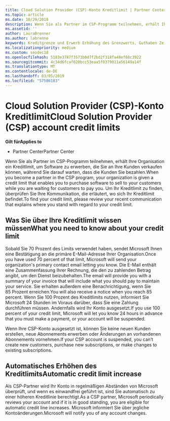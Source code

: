 ```yaml
---
title: Cloud Solution Provider (CSP)-Konto Kreditlimit | Partner Center
ms.topic: article
ms.date: 10/29/2018
description: Wenn Sie als Partner im CSP-Programm teilnehmen, erhält Ihre Organisation ein Kreditlimit, um Software zu erwerben, die Sie an Ihre Kunden verkaufen können, während Sie darauf warten, dass die Kunden Sie bezahlen.
ms.assetid: ''
author: LauraBrenner
ms.author: labrenne
keywords: Kreditgrenze und Erwerb Erhöhung des Grenzwerts, Guthaben Zeile
ms.localizationpriority: medium
ms.custom: seodec18
ms.openlocfilehash: 5183e3787f3573b0d7f2bd2f318fa48ef68c3922
ms.sourcegitcommit: 4c34d6fcaf020bcc53eaa5f0379011a56149a14f
ms.translationtype: MT
ms.contentlocale: de-DE
ms.lasthandoff: 03/05/2019
ms.locfileid: "57586183"
---
```

# <a name="cloud-solution-provider-csp-account-credit-limits"></a><span data-ttu-id="a1500-104">Cloud Solution Provider (CSP)-Konto Kreditlimit</span><span class="sxs-lookup"><span data-stu-id="a1500-104">Cloud Solution Provider (CSP) account credit limits</span></span>

<span data-ttu-id="a1500-105">**Gilt für**</span><span class="sxs-lookup"><span data-stu-id="a1500-105">**Applies to**</span></span>

- <span data-ttu-id="a1500-106">Partner Center</span><span class="sxs-lookup"><span data-stu-id="a1500-106">Partner Center</span></span>

<span data-ttu-id="a1500-107">Wenn Sie als Partner im CSP-Programm teilnehmen, erhält Ihre Organisation ein Kreditlimit, um Software zu erwerben, die Sie an Ihre Kunden verkaufen können, während Sie darauf warten, dass die Kunden Sie bezahlen.</span><span class="sxs-lookup"><span data-stu-id="a1500-107">When you become a partner in the CSP program, your organization is given a credit limit that enables you to purchase software to sell to your customers while you are waiting for customers to pay you.</span></span> <span data-ttu-id="a1500-108">Um Ihr Kreditlimit zu finden, überprüfen Sie Ihre Kommunikation, die erläutert, wo sich Ihr Kreditlimit befindet.</span><span class="sxs-lookup"><span data-stu-id="a1500-108">To find your credit limit, please review your recent communication that explains where you stand with regard to your credit limit.</span></span>  

## <a name="what-you-need-to-know-about-your-credit-limit"></a><span data-ttu-id="a1500-109">Was Sie über Ihre Kreditlimit wissen müssen</span><span class="sxs-lookup"><span data-stu-id="a1500-109">What you need to know about your credit limit</span></span>

<span data-ttu-id="a1500-110">Sobald Sie 70 Prozent des Limits verwendet haben, sendet Microsoft Ihnen eine Bestätigung an die primäre E-Mail-Adresse Ihrer Organisation.</span><span class="sxs-lookup"><span data-stu-id="a1500-110">Once you have used 70 percent of that limit, Microsoft will send your organization's primary contact email letting you know.</span></span> <span data-ttu-id="a1500-111">Die E-Mail enthält eine Zusammenfassung Ihrer Rechnung, die den zu zahlenden Betrag angibt, um den Dienst beizubehalten.</span><span class="sxs-lookup"><span data-stu-id="a1500-111">The email will provide you with a summary of your invoice that will include what you should pay to maintain your service.</span></span> <span data-ttu-id="a1500-112">Sie erhalten außerdem eine Benachrichtigung, wenn Sie 85 Prozent erreichen.</span><span class="sxs-lookup"><span data-stu-id="a1500-112">You will also receive a notice when you reach 85 percent.</span></span> <span data-ttu-id="a1500-113">Wenn Sie 100 Prozent des Kreditlimits nutzen, informiert Sie Microsoft 24 Stunden im Voraus darüber, dass Sie eine Zahlung durchführen müssen. Andernfalls wird Ihr Konto ausgesetzt.</span><span class="sxs-lookup"><span data-stu-id="a1500-113">If you use 100 percent of your credit limit, Microsoft will let you know 24 hours in advance that you must make a payment, or your account will be suspended.</span></span> 

<span data-ttu-id="a1500-114">Wenn Ihre CSP-Konto ausgesetzt ist, können Sie keine neuen Kunden erstellen, neue Abonnements erwerben oder Änderungen an vorhandenen Abonnements vornehmen.</span><span class="sxs-lookup"><span data-stu-id="a1500-114">If your CSP account is suspended, you can’t create new customers, purchase new subscriptions, or make changes to existing subscriptions.</span></span>

## <a name="automatic-credit-limit-increase"></a><span data-ttu-id="a1500-115">Automatisches Erhöhen des Kreditlimits</span><span class="sxs-lookup"><span data-stu-id="a1500-115">Automatic credit limit increase</span></span>

<span data-ttu-id="a1500-116">Als CSP-Partner wird Ihr Konto in regelmäßigen Abständen von Microsoft überprüft, und wenn es einwandfrei geführt ist, sind Sie automatisch zu einer höheren Kreditlinie berechtigt.</span><span class="sxs-lookup"><span data-stu-id="a1500-116">As a CSP partner, Microsoft periodically reviews your account and if it is in good standing, you are eligible for automatic credit line increases.</span></span> <span data-ttu-id="a1500-117">Microsoft informiert Sie über jegliche Kontoänderungen.</span><span class="sxs-lookup"><span data-stu-id="a1500-117">Microsoft will notify you of any account changes.</span></span> 
